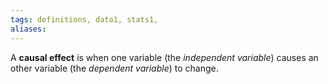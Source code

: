 ```yaml
---
tags: definitions, data1, stats1, 
aliases:
---
```

A **causal effect** is when one variable (the *independent variable*) causes an other variable (the *dependent variable*) to change.   